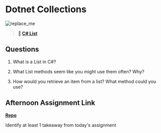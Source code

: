 # Dotnet Collections

![replace_me](https://codeworks.blob.core.windows.net/public/assets/img/illustrations/placeholder.svg)

> **📖 [C# List](https://codeworksacademy.com/fs-student-guide/resources/wk10/02-List-Methods)**

## Questions

1. What is a List in C#?



2. What List methods seem like you might use them often? Why?



3. How would you retrieve an item from a list? What method could you use?



## Afternoon Assignment Link

**[Repo](https://github.com/TylerRice27/<ASSIGNMENT_REPO>)**

Identify at least 1 takeaway from today's assignment
